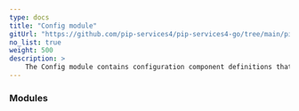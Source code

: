 ```yaml
---
type: docs
title: "Config module"
gitUrl: "https://github.com/pip-services4/pip-services4-go/tree/main/pip-services4-aws-node"
no_list: true
weight: 500
description: > 
    The Config module contains configuration component definitions that can be used to build applications and services.
---
```



### Modules

